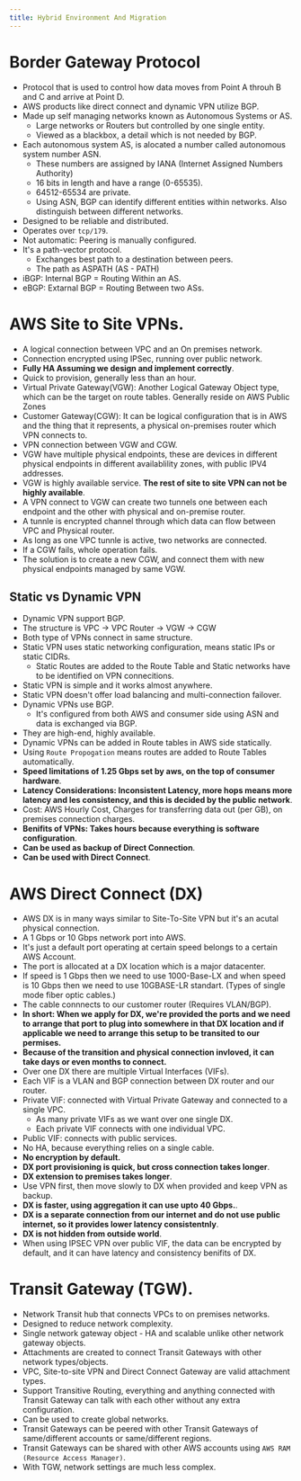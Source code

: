 ```yaml
---
title: Hybrid Environment And Migration
---
```


# Border Gateway Protocol
- Protocol that is used to control how data moves from Point A throuh B and C and arrive at Point D.
- AWS products like direct connect and dynamic VPN utilize BGP.
- Made up self managing networks known as Autonomous Systems or AS. 
    - Large networks or Routers but controlled by one single entity.
    - Viewed as a blackbox, a detail which is not needed by BGP.
- Each autonomous system AS, is alocated a number called autonomous system number ASN.
    - These numbers are assigned by IANA (Internet Assigned Numbers Authority)
    - 16 bits in length and have a range (0-65535).
    - 64512-65534 are private.
    - Using ASN, BGP can identify different entities within networks. Also distinguish between different networks.
- Designed to be reliable and distributed.
- Operates over `tcp/179`.
- Not automatic: Peering is manually configured.
- It's a path-vector protocol.
    - Exchanges best path to a destination between peers.
    - The path as ASPATH (AS - PATH)
- iBGP: Internal BGP = Routing Within an AS.
- eBGP: Extarnal BGP = Routing Between two ASs.

# AWS Site to Site VPNs.
- A logical connection between VPC and an On premises network.
- Connection encrypted using IPSec, running over public network.
- **Fully HA Assuming we design and implement correctly**.
- Quick to provision, generally less than an hour.
- Virtual Private Gateway(VGW): Another Logical Gateway Object type, which can be the target on route tables. Generally reside on AWS Public Zones
- Customer Gateway(CGW): It can be logical configuration that is in AWS and the thing that it represents, a physical on-premises router which VPN connects to.  
- VPN connection between VGW and CGW.
- VGW have multiple physical endpoints, these are devices in different physical endpoints in different availablility zones, with public IPV4 addresses.
- VGW is highly available service. **The rest of site to site VPN can not be highly available**.
- A VPN connect to VGW can create two tunnels one between each endpoint and the other with physical and on-premise router.
- A tunnle is encrypted channel through which data can flow between VPC and Physical router.
- As long as one VPC tunnle is active, two networks are connected.
- If a CGW fails, whole operation fails.
- The solution is to create a new CGW, and connect them with new physical endpoints managed by same VGW.

## Static vs Dynamic VPN
- Dynamic VPN support BGP.
- The structure is VPC -> VPC Router -> VGW -> CGW
- Both type of VPNs connect in same structure.
- Static VPN uses static networking configuration, means static IPs or static CIDRs.
    - Static Routes are added to the Route Table and Static networks have to be identified on VPN connecitions.
- Static VPN is simple and it works almost anywhere.
- Static VPN doesn't offer load balancing and multi-connection failover.
- Dynamic VPNs use BGP.
    - It's configured from both AWS and consumer side using ASN and data is exchanged via BGP.
- They are high-end, highly available.
- Dynamic VPNs can be added in Route tables in AWS side statically. 
- Using `Route Propogation` means routes are added to Route Tables automatically.
- **Speed limitations of 1.25 Gbps set by aws, on the top of consumer hardware**.
- **Latency Considerations: Inconsistent Latency, more hops means more latency and les consistency, and this is decided by the public network**.
- Cost: AWS Hourly Cost, Charges for transferring data out (per GB), on premises connection charges.
- **Benifits of VPNs: Takes hours because everything is software configuration**.
- **Can be used as backup of Direct Connection**.
- **Can be used with Direct Connect**.


# AWS Direct Connect (DX)
- AWS DX is in many ways similar to Site-To-Site VPN but it's an acutal physical connection.
- A 1 Gbps or 10 Gbps network port into AWS. 
- It's just a default port operating at certain speed belongs to a certain AWS Account.
- The port is allocated at a DX location which is a major datacenter.
- If speed is 1 Gbps then we need to use 1000-Base-LX  and when speed is 10 Gbps then we need to use 10GBASE-LR standart. (Types of single mode fiber optic cables.)
- The cable connnects to our customer router (Requires VLAN/BGP).
- **In short: When we apply for DX, we're provided the ports and we need to arrange that port to plug into somewhere in that DX location and if applicable we need to arrange this setup to be transited to our permises.**
- **Because of the transition and physical connection invloved, it can take days or even months to connect.**
- Over one DX there are multiple Virtual Interfaces (VIFs).
- Each VIF is a VLAN and BGP connection between DX router and our router.
- Private VIF: connected with Virtual Private Gateway and connected to a single VPC. 
    - As many private VIFs as we want over one single DX.
    - Each private VIF connects with one individual VPC.
- Public VIF: connects with public services.
- No HA, because everything relies on a single cable.
- **No encryption by default.**
- **DX port provisioning is quick, but cross connection takes longer**.
- **DX extension to premises takes longer**.
- Use VPN first, then move slowly to DX when provided and keep VPN as backup.
- **DX is faster, using aggregation it can use upto 40 Gbps.**.
- **DX is a separate connection from our internet and do not use public internet, so it provides lower latency consistentnly**.
- **DX is not hidden from outside world**.
- When using IPSEC VPN over public VIF, the data can be encrypted by default, and it can have latency and consistency benifits of DX.


# Transit Gateway (TGW).
- Network Transit hub that connects VPCs to on premises networks.
- Designed to reduce network complexity.
- Single network gateway object - HA and scalable unlike other network gateway objects.
- Attachments are created to connect Transit Gateways with other network types/objects.
- VPC, Site-to-site VPN and Direct Connect Gateway are valid attachment types.
- Support Transitive Routing, everything and anything connected with Transit Gateway can talk with each other without any extra configuration.
- Can be used to create global networks. 
- Transit Gateways can be peered with other Transit Gateways of same/different accounts or same/different regions.
- Transit Gateways can be shared with other AWS accounts using `AWS RAM (Resource Access Manager)`.
- With TGW, network settings are much less complex.

